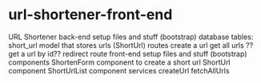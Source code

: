 # url-shortener-front-end

URL Shortener
back-end
setup files and stuff (bootstrap)
database
tables: short_url
model that stores urls (ShortUrl)
routes
create a url
get all urls
??get a url by id??
redirect route
front-end
setup files and stuff (bootstrap)
components
ShortenForm component to create a short url
ShortUrl component
ShortUrlList component
services
createUrl
fetchAllUrls
